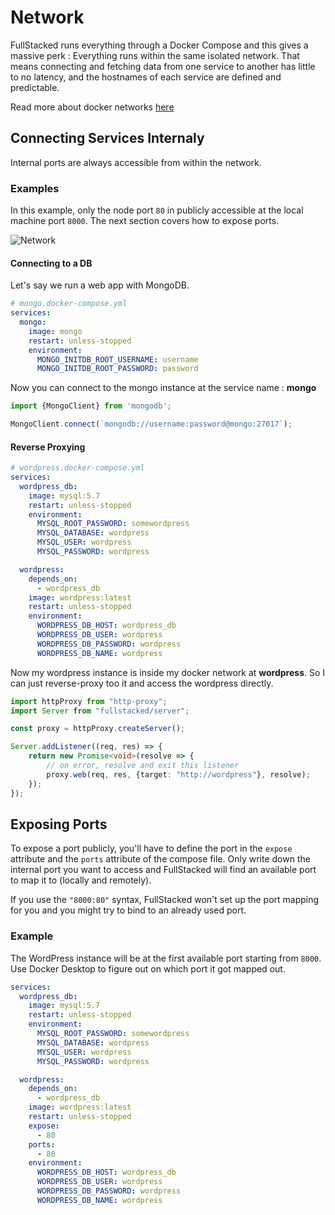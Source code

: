 # Network

FullStacked runs everything through a Docker Compose and this gives a massive perk : Everything runs within the same isolated network. That means connecting and fetching data from one service to another has little to no latency, and the hostnames of each service are defined and predictable. 

Read more about docker networks [here](https://docs.docker.com/compose/networking/)

## Connecting Services Internaly

Internal ports are always accessible from within the network.

### Examples

In this example, only the node port `80` in publicly accessible at the local machine port `8000`. The next section covers how to expose ports.

![Network](https://files.cplepage.com/fullstacked/network.png)

#### Connecting to a DB

Let's say we run a web app with MongoDB.

```yml
# mongo.docker-compose.yml
services:
  mongo:
    image: mongo
    restart: unless-stopped
    environment:
      MONGO_INITDB_ROOT_USERNAME: username
      MONGO_INITDB_ROOT_PASSWORD: password
```

Now you can connect to the mongo instance at the service name : **mongo**

```ts
import {MongoClient} from 'mongodb';

MongoClient.connect(`mongodb://username:password@mongo:27017`);
```

#### Reverse Proxying

```yml
# wordpress.docker-compose.yml
services:
  wordpress_db:
    image: mysql:5.7
    restart: unless-stopped
    environment:
      MYSQL_ROOT_PASSWORD: somewordpress
      MYSQL_DATABASE: wordpress
      MYSQL_USER: wordpress
      MYSQL_PASSWORD: wordpress

  wordpress:
    depends_on:
      - wordpress_db
    image: wordpress:latest
    restart: unless-stopped
    environment:
      WORDPRESS_DB_HOST: wordpress_db
      WORDPRESS_DB_USER: wordpress
      WORDPRESS_DB_PASSWORD: wordpress
      WORDPRESS_DB_NAME: wordpress
```

Now my wordpress instance is inside my docker network at **wordpress**. So I can just reverse-proxy too it and access the wordpress directly.

```ts
import httpProxy from "http-proxy";
import Server from "fullstacked/server";

const proxy = httpProxy.createServer();

Server.addListener((req, res) => {
    return new Promise<void>(resolve => {
        // on error, resolve and exit this listener
        proxy.web(req, res, {target: "http://wordpress"}, resolve);
    });
});
```

## Exposing Ports

To expose a port publicly, you'll have to define the port in the `expose` attribute and the `ports` attribute of the compose file. Only write down the internal port you want to access and FullStacked will find an available port to map it to (locally and remotely).

If you use the `"8000:80"` syntax, FullStacked won't set up the port mapping for you and you might try to bind to an already used port.

### Example

The WordPress instance will be at the first available port starting from `8000`. Use Docker Desktop to figure out on which port it got mapped out.

```yaml
services:
  wordpress_db:
    image: mysql:5.7
    restart: unless-stopped
    environment:
      MYSQL_ROOT_PASSWORD: somewordpress
      MYSQL_DATABASE: wordpress
      MYSQL_USER: wordpress
      MYSQL_PASSWORD: wordpress

  wordpress:
    depends_on:
      - wordpress_db
    image: wordpress:latest
    restart: unless-stopped
    expose:
      - 80
    ports:
      - 80
    environment:
      WORDPRESS_DB_HOST: wordpress_db
      WORDPRESS_DB_USER: wordpress
      WORDPRESS_DB_PASSWORD: wordpress
      WORDPRESS_DB_NAME: wordpress
```
